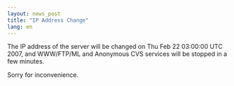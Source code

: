 ```yaml
---
layout: news_post
title: "IP Address Change"
lang: en
---
```


The IP address of the server will be changed on Thu Feb 22 03:00:00 UTC
2007, and WWW/FTP/ML and Anonymous CVS services will be stopped in a few
minutes.

Sorry for inconvenience.

